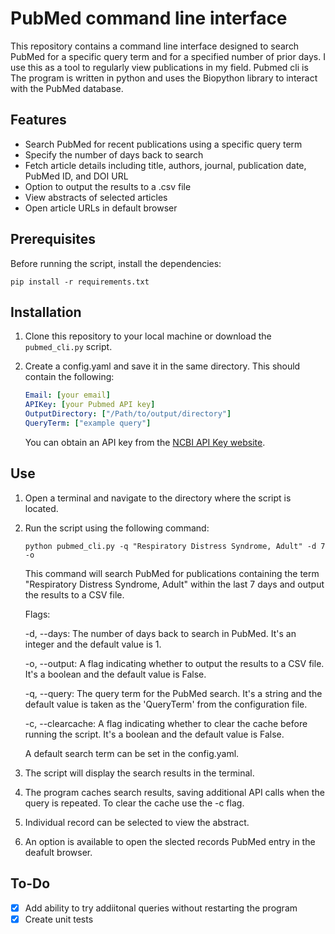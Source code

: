 # PubMed command line interface

This repository contains a command line interface designed to search PubMed for a specific query term and for a specified number of prior days. I use this as a tool to regularly view publications in my field. Pubmed cli is The program is written in python and uses the Biopython library to interact with the PubMed database. 

## Features

- Search PubMed for recent publications using a specific query term
- Specify the number of days back to search
- Fetch article details including title, authors, journal, publication date, PubMed ID, and DOI URL
- Option to output the results to a .csv file
- View abstracts of selected articles
- Open article URLs in default browser

## Prerequisites

Before running the script, install the dependencies:

```
pip install -r requirements.txt
```

## Installation

1. Clone this repository to your local machine or download the `pubmed_cli.py` script.
2. Create a config.yaml and save it in the same directory. This should contain the following:

   ```yaml
   Email: [your email]
   APIKey: [your Pubmed API key]
   OutputDirectory: ["/Path/to/output/directory"]
   QueryTerm: ["example query"]
   ```
   You can obtain an API key from the [NCBI API Key website](https://ncbiinsights.ncbi.nlm.nih.gov/2017/11/02/new-api-keys-for-the-e-utilities/).

## Use

1. Open a terminal and navigate to the directory where the script is located. 
2. Run the script using the following command:

   ```shell
   python pubmed_cli.py -q "Respiratory Distress Syndrome, Adult" -d 7 -o
   ```
   This command will search PubMed for publications containing the term "Respiratory Distress Syndrome, Adult" within the last 7 days and output the results to a CSV file.

   Flags:

    -d, --days: The number of days back to search in PubMed. It's an integer and the default value is 1.

    -o, --output: A flag indicating whether to output the results to a CSV file. It's a boolean and the default value is False.

    -q, --query: The query term for the PubMed search. It's a string and the default value is taken as the 'QueryTerm' from the configuration file.

     -c, --clearcache: A flag indicating whether to clear the cache before running the script. It's a boolean and the default value is False.

   A default search term can be set in the config.yaml.
4. The script will display the search results in the terminal. 
5. The program caches search results, saving additional API calls when the query is repeated. To clear the cache use the -c flag.
6. Individual record can be selected to view the abstract.
7. An option is available to open the slected records PubMed entry in the deafult browser.

## To-Do

- [x] Add ability to try addiitonal queries without restarting the program
- [x] Create unit tests
